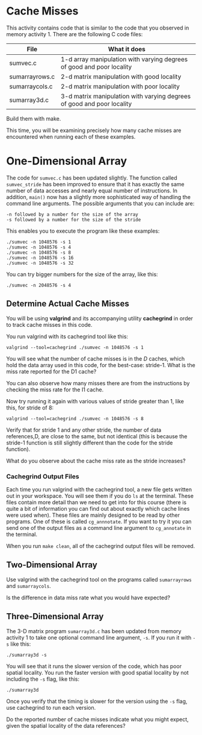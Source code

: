 # Cache Misses

This activity contains code that is similar to the code that you observed in memory activity 1. There are the following C code files:

| File          | What it does           |
| ------------- |-------------|
| sumvec.c      | 1-d array manipulation with varying degrees of good and poor locality |
| sumarrayrows.c     | 2-d matrix manipulation with good locality      |
| sumarraycols.c | 2-d matrix manipulation with poor locality        |
| sumarray3d.c | 3-d matrix manipulation with varying degrees of good and poor locality       |

Build them with make.

This time, you will be examining precisely how many cache misses are encountered when running each of these examples.

# One-Dimensional Array

The code for `sumvec.c` has been updated slightly. The function called `sumvec_stride` has been improved to ensure that it has exactly the same number of data accesses and nearly equal number of instructions. In addition, `main()` now has a slightly more sophisticated way of handling the command line arguments. The possible arguments that you can include are:

    -n followed by a number for the size of the array
    -s followed by a number for the size of the stride

This enables you to execute the program like these examples:

    ./sumvec -n 1048576 -s 1
    ./sumvec -n 1048576 -s 4
    ./sumvec -n 1048576 -s 8
    ./sumvec -n 1048576 -s 16
    ./sumvec -n 1048576 -s 32

You can try bigger numbers for the size of the array, like this:

    ./sumvec -n 2048576 -s 4
    
## Determine Actual Cache Misses

You will be using **valgrind** and its accompanying utility **cachegrind** in
order to track cache misses in this code. 

<!-- ## Note about Valgrind

This part of the activity may be difficult for you to complete on your machine for a few reasons:

* If you are on macOS 10.14 or later, you will have trouble installing valgrind from homebrew. You can install valgrind on the VM from the assembly unit of the course or complete this activity with a partner who has valgrind.  
* Depending on your computer hardware, `sumvec` may not generate different numbers of cache misses even as you increase the array length to incredibly large sizes. In this case, also try installing valgrind on the class VM or working with a partner.

The most important goal for this part of the activity is to see cachegrind working. If `sumvec` doesn't generate interesting cachegrind output even as you change `n` and `s`, move on to 2D and 3D arrays. -->

You run valgrind with its cachegrind tool like this:

    valgrind --tool=cachegrind ./sumvec -n 1048576 -s 1

You will see what the number of cache misses is in the *D* caches, which hold the data array used in this code, for the best-case: stride-1. What is the miss rate reported for the D1 cache?

You can also observe how many misses there are from the instructions by checking the miss rate for the I1 cache.

Now try running it again with various values of stride greater than 1, like this, for stride of 8:

    valgrind --tool=cachegrind ./sumvec -n 1048576 -s 8

Verify that for stride 1 and any other stride, the number of data references,D, are close to the same, but not identical (this is because the stride-1 function is still slightly different than the code for the stride function).

What do you observe about the cache miss rate as the stride increases?

### Cachegrind Output Files

Each time you run valgrind with the cachegrind tool, a new file gets written out in your workspace. You will see them if you do `ls` at the terminal. These files contain more detail than we need to get into for this course (there is quite a bit of information you can find out about exactly which cache lines were used when). These files are mainly designed to be read by other programs. One of these is called `cg_annnotate`. If you want to try it you can send one of the output files as a command line argument to `cg_annotate` in the terminal.

When you run `make clean`, all of the cachegrind output files will be removed.

## Two-Dimensional Array

Use valgrind with the cachegrind tool on the programs called `sumarrayrows` and `sumarraycols`.

Is the difference in data miss rate what you would have expected?

## Three-Dimensional Array

The 3-D matrix program `sumarray3d.c` has been updated from memory activity 1 to take one optional command line argument, `-s`. If you run it with `-s` like this:

    ./sumarray3d -s

You will see that it runs the slower version of the code, which has poor spatial locality. You run the faster version with good spatial locality by not including the `-s` flag, like this:

    ./sumarray3d
    
Once you verify that the timing is slower for the version using the `-s` flag, use cachegrind to run each version.

Do the reported number of cache misses indicate what you might expect, given the spatial locality of the data references?
